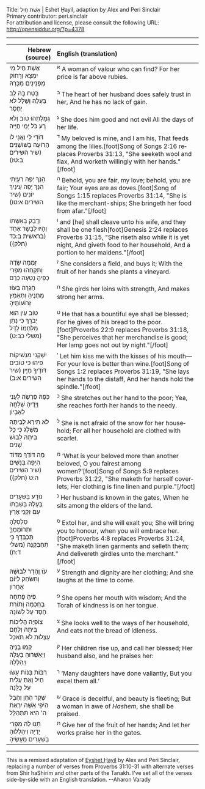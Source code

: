 <html>
<head></head>
<body>
Title: אֵשֶׁת חַיִל | Eshet Ḥayil, adaption by Alex and Peri Sinclair<br />
Primary contributor: peri.sinclair<br />
For attribution and license, please consult the following URL: <a href="http://opensiddur.org/?p=4378">http://opensiddur.org/?p=4378</a>
<p />
<hr />

<table style="margin-left: auto;margin-right: auto;" class="draggable">
<thead><tr><th id="x" style="text-align: right;">Hebrew (source)</th><th style="text-align: left;">English (translation)</th></tr></thead>
<tbody>
<tr>
<td style="vertical-align:top;">
<div class="liturgy" lang="he">
אֵשֶׁת חַיִל מִי יִמְצָא 
וְרָחוֹק מִפְּנִינִים מִכְרָהּ
</span></div></td>
 
<td style="vertical-align:top;">
<div class="english" lang="en">
<sup>א</sup> A woman of valour who can find?
For her price is far above rubies.
</td></tr>


<tr><td style="vertical-align:top;">
<div class="liturgy" lang="he">
בָּטַח בָּהּ לֵב בַּעְלָהּ 
וְשָׁלָל לא יֶחְסָר
</span></div></td>
 
<td style="vertical-align:top;">
<div class="english" lang="en">
<sup>ב</sup> The heart of her husband does safely trust in her,
And he has no lack of gain.
</td></tr>


<tr><td style="vertical-align:top;">
<div class="liturgy" lang="he">
גְּמָלַתְהוּ טוֹב וְלֹא רָע 
כֹּל יְמֵי חַיֶּיה
</span></div></td>
 
<td style="vertical-align:top;">
<div class="english" lang="en">
<sup>ג</sup> She does him good and not evil
All the days of her life.
</td></tr>


<tr><td style="vertical-align:top;">
<div class="liturgy" lang="he">
דּוֹדִי לִי וַאֲנִי לוֹ 
הָרוֹעֶה בַּשּׁוֹשַׁנִּים <span class="citation">(שיר השירים ב:טז)</span>
</span></div></td>
 
<td style="vertical-align:top;">
<div class="english" lang="en">
<sup>ד</sup> My beloved is mine, and I am his,
That feeds among the lilies.[foot]Song of Songs 2:16 replaces Proverbs 31:13, "She seeketh wool and flax,
And worketh willingly with her hands."[/foot]
</td></tr>


<tr><td style="vertical-align:top;">
<div class="liturgy" lang="he">
הִנָּךְ יָפָה רַעְיָתִי הִנָּךְ יָפָה 
עֵינַיִךְ יוֹנִים <span class="citation">(שיר השירים א:טו)</span>
</span></div></td>
 
<td style="vertical-align:top;">
<div class="english" lang="en">
<sup>ה</sup> Behold, you are fair, my love; behold, you are fair;
Your eyes are as doves.[foot]Song of Songs 1:15 replaces Proverbs 31:14, "She is like the merchant-ships; She bringeth her food from afar."[/foot]
</td></tr>


<tr><td style="vertical-align:top;">
<div class="liturgy" lang="he">
וְדָבַק בְּאִשְׁתּוֹ 
וְהָיוּ לְבָשָׂר אֶחָד <span class="citation">(בראשית ב:כד (חלק))</span>
</span></div></td>
 
<td style="vertical-align:top;">
<div class="english" lang="en">
<sup>ו</sup> and [he] shall cleave unto his wife, 
and they shall be one flesh[foot]Genesis 2:24 replaces Proverbs 31:15, "She riseth also while it is yet night,
And giveth food to her household, And a portion to her maidens."[/foot]
</td></tr>


<tr><td style="vertical-align:top;">
<div class="liturgy" lang="he">
זָמְמָה שָׂדֶה וַתִּקָּחֵהוּ 
מִפְּרִי כַפֶּיהָ נָטְעָה כָּרֶם
</span></div></td>
 
<td style="vertical-align:top;">
<div class="english" lang="en">
<sup>ז</sup> She considers a field, and buys it;
With the fruit of her hands she plants a vineyard.
</td></tr>


<tr><td style="vertical-align:top;">
<div class="liturgy" lang="he">
חָגְרָה בְעוֹז מָתְנֶיהָ 
וַתְּאַמֵּץ זְרוֹעוֹתֶיהָ
</span></div></td>
 
<td style="vertical-align:top;">
<div class="english" lang="en">
<sup>ח</sup> She girds her loins with strength,
And makes strong her arms.
</td></tr>


<tr><td style="vertical-align:top;">
<div class="liturgy" lang="he">
טוֹב עַיִן הוּא יְבֹרָךְ 
כִּי נָתַן מִלַּחְמוֹ לַדָּל <span class="citation">(משלי כב:ט)</span>
</span></div></td>
 
<td style="vertical-align:top;">
<div class="english" lang="en">
<sup>ט</sup> He that has a bountiful eye shall be blessed;
For he gives of his bread to the poor.[foot]Proverbs 22:9 replaces Proverbs 31:18, "She perceives that her merchandise is good;
Her lamp goes not out by night."[/foot]
</td></tr>


<tr><td style="vertical-align:top;">
<div class="liturgy" lang="he">
יִשָּׁקֵנִי מִנְּשִׁיקוֹת פִּיהוּ 
כִּי טוֹבִים דּוֹדֶיךָ מִיָּיִן <span class="citation">(שיר השירים א:ב)</span>
</span></div></td>
 
<td style="vertical-align:top;">
<div class="english" lang="en">
<sup>י</sup> Let him kiss me with the kisses of his mouth—
For your love is better than wine.[foot]Song of Songs 1:2 replaces Proverbs 31:19, "She lays her hands to the distaff,
And her hands hold the spindle."[/foot]
</td></tr>


<tr><td style="vertical-align:top;">
<div class="liturgy" lang="he">
כַּפָּהּ פָּרְשָׂה לֶעָנִי 
וְיָדֶיהָ שִׁלְּחָה לָאֶבְיוֹן
</span></div></td>
 
<td style="vertical-align:top;">
<div class="english" lang="en">
<sup>כ</sup> She stretches out her hand to the poor;
Yea, she reaches forth her hands to the needy.
</td></tr>


<tr><td style="vertical-align:top;">
<div class="liturgy" lang="he">
לֹא תִירָא לְבֵיתָהּ מִשָּׁלֶג 
כִּי כָל בֵּיתָהּ לָבוּשׁ שָׁנִים
</span></div></td>
 
<td style="vertical-align:top;">
<div class="english" lang="en">
<sup>ל</sup> She is not afraid of the snow for her household;
For all her household are clothed with scarlet.
</td></tr>


<tr><td style="vertical-align:top;">
<div class="liturgy" lang="he">
מַה דּוֹדֵךְ מִדּוֹד 
הַיָּפָה בַּנָּשִׁים <span class="citation">(שיר השירים ה:ט (חלק))</span>
</span></div></td>
 
<td style="vertical-align:top;">
<div class="english" lang="en">
<sup>מ</sup> ’What is your beloved more than another beloved,
O you fairest among women?’[foot]Song of Songs 5:9 replaces Proverbs 31:22, "She maketh for herself coverlets;
Her clothing is fine linen and purple."[/foot]
</td></tr>


<tr><td style="vertical-align:top;">
<div class="liturgy" lang="he">
נוֹדָע בַּשְּׁעָרִים בַּעְלָהּ 
בְּשִׁבְתּוֹ עִם זִקְנֵי אָרֶץ
</span></div></td>
 
<td style="vertical-align:top;">
<div class="english" lang="en">
<sup>נ</sup> Her husband is known in the gates,
When he sits among the elders of the land.
</td></tr>


<tr><td style="vertical-align:top;">
<div class="liturgy" lang="he">
סַלְסְלֶהָ וּתְרוֹמְמֶךָּ 
תְּכַבֵּדְךָ כִּי תְחַבְּקֶנָּה <span class="citation">(משלי ד:ח)</span>
</span></div></td>
 
<td style="vertical-align:top;">
<div class="english" lang="en">
<sup>ס</sup> Extol her, and she will exalt you;
She will bring you to honour, when you will embrace her.[foot]Proverbs 4:8 replaces Proverbs 31:24, "She maketh linen garments and selleth them;
And delivereth girdles unto the merchant."[/foot]
</td></tr>


<tr><td style="vertical-align:top;">
<div class="liturgy" lang="he">
עֹז וְהָדָר לְבוּשָׁהּ 
וְתִשׂחַק לְיוֹם אַחֲרוֹן
</span></div></td>
 
<td style="vertical-align:top;">
<div class="english" lang="en">
<sup>ע</sup> Strength and dignity are her clothing;
And she laughs at the time to come.
</td></tr>


<tr><td style="vertical-align:top;">
<div class="liturgy" lang="he">
פִּיהָ פָּתְחָה בְחָכְמָה 
וְתוֹרַת חֶסֶד עַל לְשׁוֹנָהּ
</span></div></td>
 
<td style="vertical-align:top;">
<div class="english" lang="en">
<sup>פ</sup> She opens her mouth with wisdom;
And the Torah of kindness is on her tongue.
</td></tr>


<tr><td style="vertical-align:top;">
<div class="liturgy" lang="he">
צוֹפִיָּה הֲלִיכוֹת בֵּיתָהּ 
וְלֶחֶם עַצְלוּת לֹא תֹאכֵל
</span></div></td>
 
<td style="vertical-align:top;">
<div class="english" lang="en">
<sup>צ</sup> She looks well to the ways of her household,
And eats not the bread of idleness.
</td></tr>


<tr><td style="vertical-align:top;">
<div class="liturgy" lang="he">
קָמוּ בָנֶיהָ וַיְאַשְּׁרוּהָ 
בַּעְלָהּ וַיְהַלְלָהּ
</span></div></td>
 
<td style="vertical-align:top;">
<div class="english" lang="en">
<sup>ק</sup> Her children rise up, and call her blessed;
Her husband also, and he praises her:
</td></tr>


<tr><td style="vertical-align:top;">
<div class="liturgy" lang="he">
רַבּוֹת בָּנוֹת עָשׂוּ חָיִל 
וְאַתְּ עָלִית עַל כֻּלָּנָה
</span></div></td>
 
<td style="vertical-align:top;">
<div class="english" lang="en">
<sup>ר</sup> ’Many daughters have done valiantly,
But you excel them all.’
</td></tr>


<tr><td style="vertical-align:top;">
<div class="liturgy" lang="he">
שֶׁקֶר הַחֵן וְהֶבֶל הַיֹּפִי 
אִשָּׁה יִרְאַת ה' הִיא תִתְהַלָּל
</span></div></td>
 
<td style="vertical-align:top;">
<div class="english" lang="en">
<sup>ש</sup> Grace is deceitful, and beauty is fleeting;
But a woman in awe of <em>Hashem</em>, she shall be praised.
</td></tr>


<tr><td style="vertical-align:top;">
<div class="liturgy" lang="he">
תְּנוּ לָהּ מִפְּרִי יָדֶיָה 
וִיהַלְלוּהָ בַשְׁעָרִים מַעֲשֶׂיהָ
</span></div></td>
 
<td style="vertical-align:top;">
<div class="english" lang="en">
<sup>ת</sup> Give her of the fruit of her hands;
And let her works praise her in the gates.
</td></tr></tbody></table>

<hr />

This is a remixed adaptation of <a href="http://en.wikipedia.org/wiki/Eshet_Chayil">Eyshet Ḥayil</a> by Alex and Peri Sinclair, replacing a number of verses from Proverbs 31:10-31 with alternate verses from Shir haShirim and other parts of the Tanakh. I've set all of the verses side-by-side with an English translation. --Aharon Varady

</body>
</html>